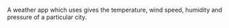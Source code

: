 A weather app which uses gives the temperature, wind speed, humidity and pressure of a particular city. 

